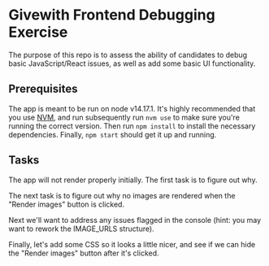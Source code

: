 # Givewith Frontend Debugging Exercise

The purpose of this repo is to assess the ability of candidates to debug basic JavaScript/React issues, as well as add some basic UI functionality.

## Prerequisites

The app is meant to be run on node v14.17.1. It's highly recommended that you use [NVM](https://github.com/nvm-sh/nvm), and run subsequently run `nvm use` to make sure you're running the correct version. Then run `npm install` to install the necessary dependencies. Finally, `npm start` should get it up and running.

## Tasks
The app will not render properly initially. The first task is to figure out why.

The next task is to figure out why no images are rendered when the "Render images" button is clicked.

Next we'll want to address any issues flagged in the console (hint: you may want to rework the IMAGE_URLS structure).

Finally, let's add some CSS so it looks a little nicer, and see if we can hide the "Render images" button after it's clicked.

